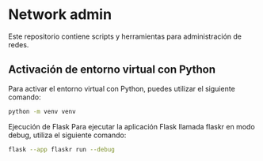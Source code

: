 # Network admin

Este repositorio contiene scripts y herramientas para administración de redes.

## Activación de entorno virtual con Python

Para activar el entorno virtual con Python, puedes utilizar el siguiente comando:

```bash
python -m venv venv
```

Ejecución de Flask
Para ejecutar la aplicación Flask llamada flaskr en modo debug, utiliza el siguiente comando:

```bash
flask --app flaskr run --debug
```

